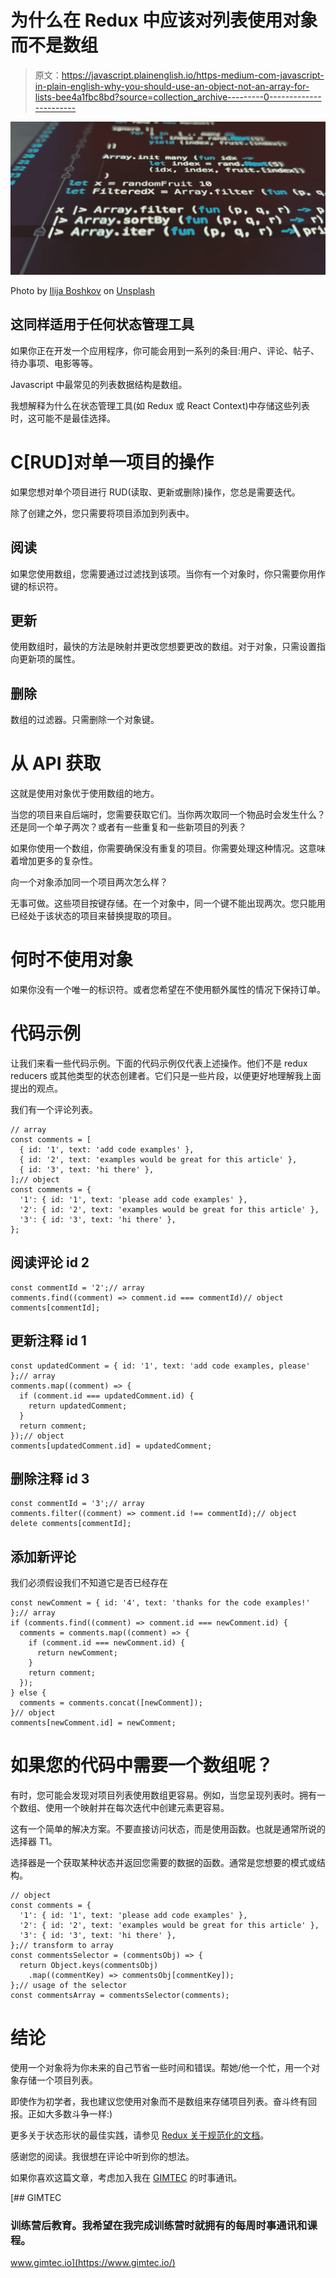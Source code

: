 # 为什么在 Redux 中应该对列表使用对象而不是数组

> 原文：<https://javascript.plainenglish.io/https-medium-com-javascript-in-plain-english-why-you-should-use-an-object-not-an-array-for-lists-bee4a1fbc8bd?source=collection_archive---------0----------------------->

![](img/533825f41349177968ef21411f3f4b1a.png)

Photo by [Ilija Boshkov](https://unsplash.com/photos/0nI1DczRQAM?utm_source=unsplash&utm_medium=referral&utm_content=creditCopyText) on [Unsplash](https://unsplash.com/search/photos/programming?utm_source=unsplash&utm_medium=referral&utm_content=creditCopyText)

## 这同样适用于任何状态管理工具

如果你正在开发一个应用程序，你可能会用到一系列的条目:用户、评论、帖子、待办事项、电影等等。

Javascript 中最常见的列表数据结构是数组。

我想解释为什么在状态管理工具(如 Redux 或 React Context)中存储这些列表时，这可能不是最佳选择。

# C[RUD]对单一项目的操作

如果您想对单个项目进行 RUD(读取、更新或删除)操作，您总是需要迭代。

除了创建之外，您只需要将项目添加到列表中。

## 阅读

如果您使用数组，您需要通过过滤找到该项。当你有一个对象时，你只需要你用作键的标识符。

## 更新

使用数组时，最快的方法是映射并更改您想要更改的数组。对于对象，只需设置指向更新项的属性。

## 删除

数组的过滤器。只需删除一个对象键。

# 从 API 获取

这就是使用对象优于使用数组的地方。

当您的项目来自后端时，您需要获取它们。当你两次取同一个物品时会发生什么？还是同一个单子两次？或者有一些重复和一些新项目的列表？

如果你使用一个数组，你需要确保没有重复的项目。你需要处理这种情况。这意味着增加更多的复杂性。

向一个对象添加同一个项目两次怎么样？

无事可做。这些项目按键存储。在一个对象中，同一个键不能出现两次。您只能用已经处于该状态的项目来替换提取的项目。

# 何时不使用对象

如果你没有一个唯一的标识符。或者您希望在不使用额外属性的情况下保持订单。

# 代码示例

让我们来看一些代码示例。下面的代码示例仅代表上述操作。他们不是 redux reducers 或其他类型的状态创建者。它们只是一些片段，以便更好地理解我上面提出的观点。

我们有一个评论列表。

```
// array
const comments = [
  { id: '1', text: 'add code examples' },
  { id: '2', text: 'examples would be great for this article' },
  { id: '3', text: 'hi there' },
];// object
const comments = {
  '1': { id: '1', text: 'please add code examples' },
  '2': { id: '2', text: 'examples would be great for this article' },
  '3': { id: '3', text: 'hi there' },
};
```

## 阅读评论 id 2

```
const commentId = '2';// array
comments.find((comment) => comment.id === commentId)// object
comments[commentId];
```

## 更新注释 id 1

```
const updatedComment = { id: '1', text: 'add code examples, please' };// array
comments.map((comment) => {
  if (comment.id === updatedComment.id) {
    return updatedComment;
  }
  return comment;
});// object
comments[updatedComment.id] = updatedComment;
```

## 删除注释 id 3

```
const commentId = '3';// array
comments.filter((comment) => comment.id !== commentId);// object
delete comments[commentId];
```

## 添加新评论

我们必须假设我们不知道它是否已经存在

```
const newComment = { id: '4', text: 'thanks for the code examples!' };// array
if (comments.find((comment) => comment.id === newComment.id) {
  comments = comments.map((comment) => {
    if (comment.id === newComment.id) {
      return newComment;
    }
    return comment;
  });
} else {
  comments = comments.concat([newComment]);
}// object
comments[newComment.id] = newComment;
```

# 如果您的代码中需要一个数组呢？

有时，您可能会发现对项目列表使用数组更容易。例如，当您呈现列表时。拥有一个数组、使用一个映射并在每次迭代中创建元素更容易。

这有一个简单的解决方案。不要直接访问状态，而是使用函数。也就是通常所说的选择器 T1。

选择器是一个获取某种状态并返回您需要的数据的函数。通常是您想要的模式或结构。

```
// object
const comments = {
  '1': { id: '1', text: 'please add code examples' },
  '2': { id: '2', text: 'examples would be great for this article' },
  '3': { id: '3', text: 'hi there' },
};// transform to array
const commentsSelector = (commentsObj) => {
  return Object.keys(commentsObj)
    .map((commentKey) => commentsObj[commentKey]);
};// usage of the selector
const commentsArray = commentsSelector(comments);
```

# 结论

使用一个对象将为你未来的自己节省一些时间和错误。帮她/他一个忙，用一个对象存储一个项目列表。

即使作为初学者，我也建议您使用对象而不是数组来存储项目列表。奋斗终有回报。正如大多数斗争一样:)

更多关于状态形状的最佳实践，请参见 [Redux 关于规范化的文档](https://redux.js.org/recipes/structuring-reducers/normalizing-state-shape)。

感谢您的阅读。我很想在评论中听到你的想法。

如果你喜欢这篇文章，考虑加入我在 [GIMTEC](https://www.gimtec.io/) 的时事通讯。

[](https://www.gimtec.io/) [## GIMTEC

### 训练营后教育。我希望在我完成训练营时就拥有的每周时事通讯和课程。

www.gimtec.io](https://www.gimtec.io/)